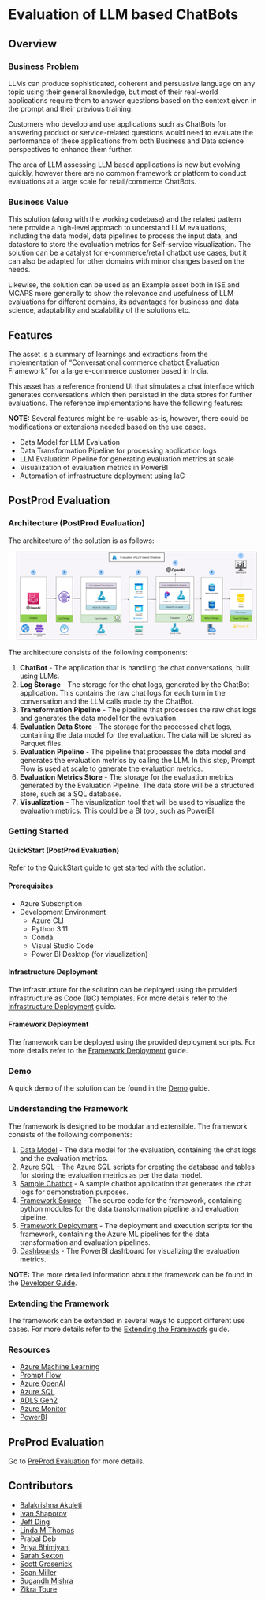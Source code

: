 # Evaluation of LLM based ChatBots

## Overview

### Business Problem

LLMs can produce sophisticated, coherent and persuasive language on any topic using their general knowledge, but most of their real-world applications require them to answer questions based on the context given in the prompt and their previous training.

Customers who develop and use applications such as ChatBots for answering product or service-related questions would need to evaluate the performance of these applications from both Business and Data science perspectives to enhance them further.

The area of LLM assessing LLM based applications is new but evolving quickly, however there are no common framework or platform to conduct evaluations at a large scale for retail/commerce ChatBots.

### Business Value

This solution (along with the working codebase) and the related pattern here provide a high-level approach to understand LLM evaluations, including the data model, data pipelines to process the input data, and datastore to store the evaluation metrics for Self-service visualization. The solution can be a catalyst for e-commerce/retail chatbot use cases, but it can also be adapted for other domains with minor changes based on the needs.

Likewise, the solution can be used as an Example asset both in ISE and MCAPS more generally to show the relevance and usefulness of LLM evaluations for different domains, its advantages for business and data science, adaptability and scalability of the solutions etc. 

## Features
The asset is a summary of learnings and extractions from the implementation of “Conversational commerce chatbot Evaluation Framework” for a large e-commerce customer based in India.

This asset has a reference frontend UI that simulates a chat interface which generates conversations which then persisted in the data stores for further evaluations. The reference implementations have the following features:

**NOTE:** Several features might be re-usable as-is, however, there could be modifications or extensions needed based on the use cases.

* Data Model for LLM Evaluation
* Data Transformation Pipeline for processing application logs
* LLM Evaluation Pipeline for generating evaluation metrics at scale
* Visualization of evaluation metrics in PowerBI
* Automation of infrastructure deployment using IaC

## PostProd Evaluation

### Architecture (PostProd Evaluation)

The architecture of the solution is as follows:

![Architecture](./postprod-eval/docs/images/architecture.png)

The architecture consists of the following components:

1. **ChatBot** - The application that is handling the chat conversations, built using LLMs.
1. **Log Storage** - The storage for the chat logs, generated by the ChatBot application. This contains the raw chat logs for each turn in the conversation and the LLM calls made by the ChatBot.
1. **Transformation Pipeline** - The pipeline that processes the raw chat logs and generates the data model for the evaluation.
1. **Evaluation Data Store** - The storage for the processed chat logs, containing the data model for the evaluation. The data will be stored as Parquet files.
1. **Evaluation Pipeline** - The pipeline that processes the data model and generates the evaluation metrics by calling the LLM. In this step, Prompt Flow is used at scale to generate the evaluation metrics.
1. **Evaluation Metrics Store** - The storage for the evaluation metrics generated by the Evaluation Pipeline. The data store will be a structured store, such as a SQL database.
1. **Visualization** - The visualization tool that will be used to visualize the evaluation metrics. This could be a BI tool, such as PowerBI.

### Getting Started

#### QuickStart (PostProd Evaluation)
Refer to the [QuickStart](./postprod-eval/QuickStart.md) guide to get started with the solution.

#### Prerequisites

- Azure Subscription
- Development Environment
    - Azure CLI
    - Python 3.11
    - Conda
    - Visual Studio Code
    - Power BI Desktop (for visualization)

#### Infrastructure Deployment

The infrastructure for the solution can be deployed using the provided Infrastructure as Code (IaC) templates. For more details refer to the [Infrastructure Deployment](./postprod-eval/docs/01_Infrastructure.md) guide.

#### Framework Deployment

The framework can be deployed using the provided deployment scripts. For more details refer to the [Framework Deployment](./postprod-eval/docs/02_Deployment.md) guide.

### Demo

A quick demo of the solution can be found in the [Demo](./postprod-eval/docs/04_Demo.md) guide.

### Understanding the Framework

The framework is designed to be modular and extensible. The framework consists of the following components:

1. [Data Model](./postprod-eval/docs/images/data_model.png) - The data model for the evaluation, containing the chat logs and the evaluation metrics.
1. [Azure SQL](./postprod-eval/azuresql) - The Azure SQL scripts for creating the database and tables for storing the evaluation metrics as per the data model.
1. [Sample Chatbot](./postprod-eval/sample-chatbot) - A sample chatbot application that generates the chat logs for demonstration purposes.
1. [Framework Source](./postprod-eval/src/llmevalgrader) - The source code for the framework, containing python modules for the data transformation pipeline and evaluation pipeline.
1. [Framework Deployment](./postprod-eval/azureml) - The deployment and execution scripts for the framework, containing the Azure ML pipelines for the data transformation and evaluation pipelines.
1. [Dashboards](./postprod-eval/dashboards) - The PowerBI dashboard for visualizing the evaluation metrics.

**NOTE:** The more detailed information about the framework can be found in the [Developer Guide](./postprod-eval/docs/03_Developer_Guide.md).

### Extending the Framework

The framework can be extended in several ways to support different use cases. For more details refer to the [Extending the Framework](./postprod-eval/docs/05_Extending_the_Framework.md) guide.

### Resources

- [Azure Machine Learning](https://azure.microsoft.com/en-us/products/machine-learning)
- [Prompt Flow](https://microsoft.github.io/promptflow/)
- [Azure OpenAI](https://azure.microsoft.com/en-in/products/ai-services/openai-service)
- [Azure SQL](https://azure.microsoft.com/en-in/products/azure-sql/database)
- [ADLS Gen2](https://learn.microsoft.com/en-us/azure/storage/blobs/data-lake-storage-introduction)
- [Azure Monitor](https://learn.microsoft.com/en-us/azure/azure-monitor/overview)
- [PowerBI](https://www.microsoft.com/en-us/power-platform/products/power-bi/)


## PreProd Evaluation

Go to [PreProd Evaluation](./preprod-eval/weather-chatbot/README.md) for more details.

## Contributors

- [Balakrishna Akuleti](https://github.com/balakrishnaakuleti)
- [Ivan Shaporov](https://github.com/ivan-shaporov)
- [Jeff Ding](https://github.com/jding05)
- [Linda M Thomas](https://github.com/lindamthomas)
- [Prabal Deb](https://github.com/prabdeb)
- [Priya Bhimjyani](https://github.com/priya-27)
- [Sarah Sexton](https://github.com/SarahSexton)
- [Scott Grosenick](https://github.com/ScoGroMSFT)
- [Sean Miller](https://github.com/seanmiller168)
- [Sugandh Mishra](https://github.com/meghdivya)
- [Zikra Toure](https://github.com/zitoure)
